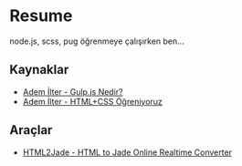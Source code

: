 # Resume
node.js, scss, pug öğrenmeye çalışırken ben...

## Kaynaklar
   - [Adem İlter - Gulp.js Nedir?](https://www.youtube.com/watch?v=STxO9XQJ_lg)
   - [Adem İlter - HTML+CSS Öğreniyoruz](https://www.youtube.com/watch?v=1AhFCvWS-XE&list=PLadt0EaV4m3Ae9mBaQNylUKUaFK38F4EB)

## Araçlar
   - [HTML2Jade - HTML to Jade Online Realtime Converter](http://www.html2jade.org/)